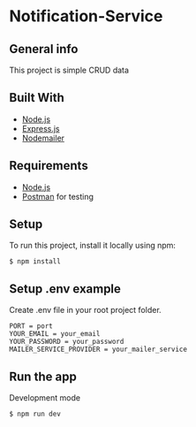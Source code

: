 # Notification-Service
## General info
This project is simple CRUD data
## Built With
* [Node.js](https://nodejs.org/en/)
* [Express.js](https://expressjs.com/)
* [Nodemailer](https://nodemailer.com/about/)

## Requirements
* [Node.js](https://nodejs.org/en/)
* [Postman](https://www.getpostman.com/) for testing
	
## Setup
To run this project, install it locally using npm:

```
$ npm install
```

## Setup .env example

Create .env file in your root project folder.

```env
PORT = port
YOUR_EMAIL = your_email
YOUR_PASSWORD = your_password
MAILER_SERVICE_PROVIDER = your_mailer_service
```
## Run the app

Development mode

```bash
$ npm run dev
```
